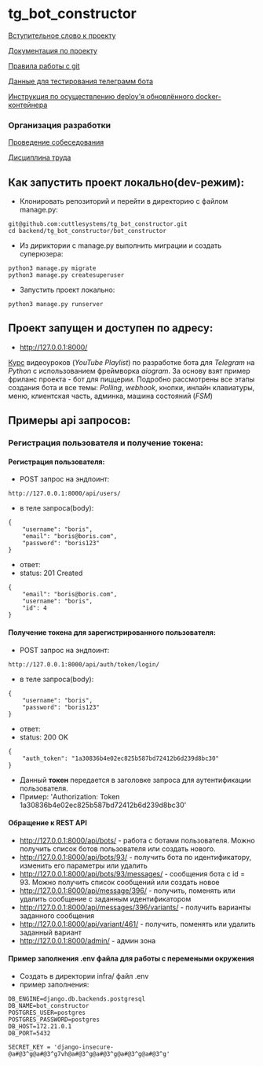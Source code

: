 # tg_bot_constructor

[Вступительное слово к проекту](./Docs/draft_introductory_remarks_to_the_StartUp.md)

[Документация по проекту](./Docs/Index.md)

[Правила работы с git](./Docs/git_description.md)

[Данные для тестирования телеграмм бота](./Docs/telegabot_info.md)

[Инструкция по осуществлению deploy'я обновлённого docker-контейнера](./Docs/deploy_from_ubuntu.md)

### Организация разработки

[Проведение собеседования](./Docs/interview.md)

[Дисциплина труда](./Docs/working_time.md)

## Как запустить проект локально(dev-режим):

- Клонировать репозиторий и перейти в директорию с файлом manage.py:

```
git@github.com:cuttlesystems/tg_bot_constructor.git
cd backend/tg_bot_constructor/bot_constructor
```

- Из дириктории с manage.py выполнить миграции и создать суперюзера:

```
python3 manage.py migrate
python3 manage.py createsuperuser
```

- Запустить проект локально:

```
python3 manage.py runserver
```
## Проект запущен и доступен по адресу:
- http://127.0.0.1:8000/

[Курс](https://www.youtube.com/playlist?list=PLNi5HdK6QEmX1OpHj0wvf8Z28NYoV5sBJ) видеоуроков (*YouTube Playlist*) по разработке бота для *Telegram* на *Python*  с использованием фреймворка *aiogram*. За основу взят пример фриланс проекта - бот для пиццерии. Подробно рассмотрены все этапы создания бота и все темы: *Polling*, *webhook*, кнопки, инлайн клавиатуры, меню, клиентская часть, админка, машина состояний (*FSM*)
## Примеры api запросов:

### Регистрация пользователя и получение токена:

#### Регистрация пользователя:

- POST запрос на эндпоинт:
```
http://127.0.0.1:8000/api/users/
```
- в теле запроса(body):
```
{
    "username": "boris",
    "email": "boris@boris.com",
    "password": "boris123"
}
```
- ответ:
- status: 201 Created
```
{
    "email": "boris@boris.com",
    "username": "boris",
    "id": 4
}
```
#### Получение токена для зарегистрированного пользователя:

- POST запрос на эндпоинт:
```
http://127.0.0.1:8000/api/auth/token/login/
```
- в теле запроса(body):
```
{
    "username": "boris",
    "password": "boris123"
}
```
- ответ:
- status: 200 OK
```
{
    "auth_token": "1a30836b4e02ec825b587bd72412b6d239d8bc30"
}
```
- Данный **токен** передается в заголовке запроса для аутентификации пользователя.
- Пример: 'Authorization: Token 1a30836b4e02ec825b587bd72412b6d239d8bc30'

#### Обращение к REST API
- http://127.0.0.1:8000/api/bots/ - работа с ботами пользователя. Можно получить список ботов 
пользователя или создать нового.
- http://127.0.0.1:8000/api/bots/93/ - получить бота по идентификатору, изменить его параметры или удалить
- http://127.0.0.1:8000/api/bots/93/messages/ - сообщения бота с id = 93. 
Можно получить список сообщений или создать новое
- http://127.0.0.1:8000/api/message/396/ - получить, поменять или удалить сообщение 
с заданным идентификатором
- http://127.0.0.1:8000/api/messages/396/variants/ - получить варианты заданного сообщения
- http://127.0.0.1:8000/api/variant/461/ - получить, поменять или удалить заданный вариант
- http://127.0.0.1:8000/admin/ - админ зона


#### Пример заполнения .env файла для работы с перемеными окружения
- Создать в директории infra/ файл .env
- пример заполнения:
```
DB_ENGINE=django.db.backends.postgresql
DB_NAME=bot_constructor
POSTGRES_USER=postgres
POSTGRES_PASSWORD=postgres
DB_HOST=172.21.0.1
DB_PORT=5432

SECRET_KEY = 'django-insecure-@a#@3^g@a#@3^g7vh@a#@3^g@a#@3^g@a#@3^g@a#@3^g'
```